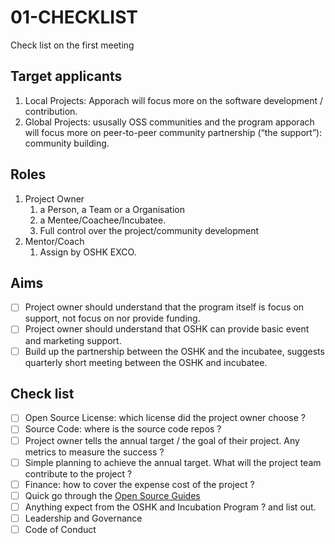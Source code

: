 # 01-CHECKLIST
Check list on the first meeting

## Target applicants

1. Local Projects: Apporach will focus more on the software development / contribution.
1. Global Projects: ususally OSS communities and the program apporach will focus more on peer-to-peer community partnership (“the support”): community building. 

## Roles

1. Project Owner
   1. a Person, a Team or a Organisation
   1. a Mentee/Coachee/Incubatee.
   1. Full control over the project/community development
1. Mentor/Coach
   1. Assign by OSHK EXCO.

## Aims

- [ ] Project owner should understand that the program itself is focus on support, not focus on nor provide funding.
- [ ] Project owner should understand that OSHK can provide basic event and marketing support.
- [ ] Build up the partnership between the OSHK and the incubatee, suggests quarterly short meeting between the OSHK and incubatee.

## Check list
- [ ] Open Source License: which license did the project owner choose ?
- [ ] Source Code: where is the source code repos ?
- [ ] Project owner tells the annual target / the goal of their project. Any metrics to measure the success ?
- [ ] Simple planning to achieve the annual target. What will the project team contribute to the project ?
- [ ] Finance: how to cover the expense cost of the project ?
- [ ] Quick go through the [Open Source Guides](https://opensource.guide/)
- [ ] Anything expect from the OSHK and Incubation Program ? and list out.
- [ ] Leadership and Governance
- [ ] Code of Conduct
